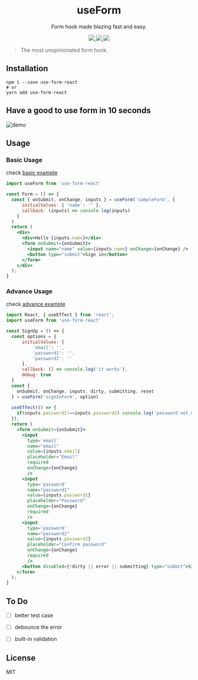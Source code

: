 <h1 align="center">
useForm
</h1>
<p align="center">
Form hook made blazing fast and easy.
</p>

<p align="center">
    <a href="https://github.com/amazingandyyy/use-form/pulls">
    <img src="https://camo.githubusercontent.com/d4e0f63e9613ee474a7dfdc23c240b9795712c96/68747470733a2f2f696d672e736869656c64732e696f2f62616467652f5052732d77656c636f6d652d627269676874677265656e2e737667" />
  </a>
    <a href="https://github.com/amazingandyyy/use-form-react/blob/master/LICENSE">
      <img src="https://img.shields.io/badge/License-MIT-yellow.svg" />
    </a>
    <a href="https://circleci.com/gh/amazingandyyy/use-form-react">
      <img src="https://circleci.com/gh/amazingandyyy/use-form-react.svg?style=svg" />
    </a>
</p>

> The most unopinionated form hook.

## Installation

```shell
npm i --save use-form-react
# or
yarn add use-form-react
```

## Have a good to use form in 10 seconds

![demo](https://media.giphy.com/media/jkYpOoNMkZAk8y9u8F/giphy.gif)

## Usage

### Basic Usage

check [basic example](https://github.com/amazingandyyy/use-form-react/blob/master/examples/basic/index.js)

```jsx
import useForm from 'use-form-react'

const Form = () => {
  const { onSubmit, onChange, inputs } = useForm('sampleForm', {
      initialValues: { 'name': '' },
      callback: (inputs) => console.log(inputs)
    }
  )
  return (
    <div>
      <div>Hello {inputs.name}</div>
      <form onSubmit={onSubmit}>
        <input name="name" value={inputs.name} onChange={onChange} />
        <button type="submit">Sign in</button>
      </form>
    </div>
  );
}
```

### Advance Usage

check [advance example](https://github.com/amazingandyyy/use-form-react/blob/master/examples/advance/index.js)

```jsx
import React, { useEffect } from 'react';
import useForm from 'use-form-react'

const SignUp = () => {
  const options = {
      initialValues: {
          'email': '',
          'password1': '',
          'password2': ''
      },
      callback: () => console.log('it works'),
      debug: true
  }
  const {
    onSubmit, onChange, inputs, dirty, submitting, reset
  } = useForm('signInForm', option)
  
  useEffect(() => {
    if(inputs.password1!==inputs.password2) console.log('password not matched')
  });
  return (
    <form onSubmit={onSubmit}>
      <input
        type='email'
        name="email"
        value={inputs.email}
        placeholder="Email"
        required
        onChange={onChange}
        />
      <input
        type='password'
        name="password1"
        value={inputs.password1}
        placeholder="Password"
        onChange={onChange}
        required
        />
      <input
        type='password'
        name="password2"
        value={inputs.password2}
        placeholder="Confirm password"
        onChange={onChange}
        required
        />
      <button disabled={!dirty || error || submitting} type="submit">Sign up</button>
    </form>
  );
}
```

## To Do

- [ ] better test case
- [ ] debounce the error
- [ ] built-in validation


## License

MIT

